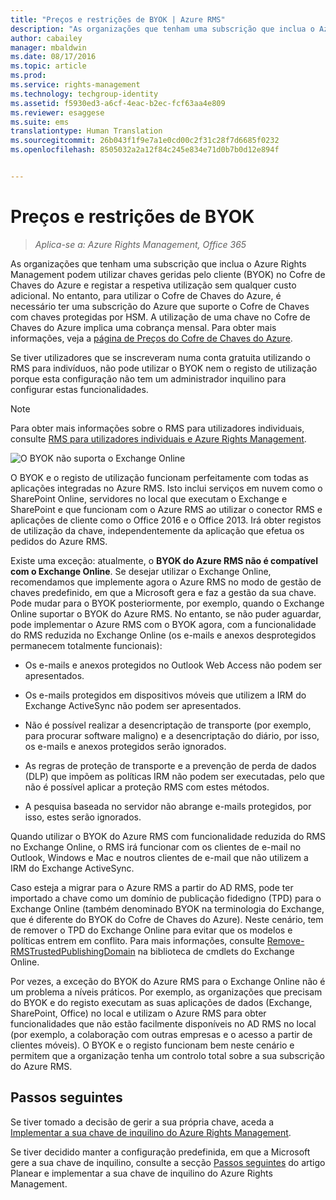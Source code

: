 ```yaml
---
title: "Preços e restrições de BYOK | Azure RMS"
description: "As organizações que tenham uma subscrição que inclua o Azure Rights Management podem utilizar chaves geridas pelo cliente (BYOK) no Cofre de Chaves do Azure e registar a respetiva utilização sem qualquer custo adicional. No entanto, para utilizar o Cofre de Chaves do Azure, é necessário ter uma subscrição do Azure que suporte o Cofre de Chaves com chaves protegidas por HSM. A utilização de uma chave no Cofre de Chaves do Azure implica uma cobrança mensal. Para obter mais informações, veja a página Preços do Cofre de Chaves do Azure."
author: cabailey
manager: mbaldwin
ms.date: 08/17/2016
ms.topic: article
ms.prod: 
ms.service: rights-management
ms.technology: techgroup-identity
ms.assetid: f5930ed3-a6cf-4eac-b2ec-fcf63aa4e809
ms.reviewer: esaggese
ms.suite: ems
translationtype: Human Translation
ms.sourcegitcommit: 26b043f1f9e7a1e0cd00c2f31c28f7d6685f0232
ms.openlocfilehash: 8505032a2a12f84c245e834e71d0b7b0d12e894f


---
```


# Preços e restrições de BYOK

>*Aplica-se a: Azure Rights Management, Office 365*


As organizações que tenham uma subscrição que inclua o Azure Rights Management podem utilizar chaves geridas pelo cliente (BYOK) no Cofre de Chaves do Azure e registar a respetiva utilização sem qualquer custo adicional. No entanto, para utilizar o Cofre de Chaves do Azure, é necessário ter uma subscrição do Azure que suporte o Cofre de Chaves com chaves protegidas por HSM. A utilização de uma chave no Cofre de Chaves do Azure implica uma cobrança mensal. Para obter mais informações, veja a [página de Preços do Cofre de Chaves do Azure](https://azure.microsoft.com/en-us/pricing/details/key-vault/).

Se tiver utilizadores que se inscreveram numa conta gratuita utilizando o RMS para indivíduos, não pode utilizar o BYOK nem o registo de utilização porque esta configuração não tem um administrador inquilino para configurar estas funcionalidades.


> [!NOTE]
> Para obter mais informações sobre o RMS para utilizadores individuais, consulte [RMS para utilizadores individuais e Azure Rights Management](../understand-explore/rms-for-individuals.md).

![O BYOK não suporta o Exchange Online](../media/RMS_BYOK_noExchange.png)

O BYOK e o registo de utilização funcionam perfeitamente com todas as aplicações integradas no Azure RMS. Isto inclui serviços em nuvem como o SharePoint Online, servidores no local que executam o Exchange e SharePoint e que funcionam com o Azure RMS ao utilizar o conector RMS e aplicações de cliente como o Office 2016 e o Office 2013. Irá obter registos de utilização da chave, independentemente da aplicação que efetua os pedidos do Azure RMS.

Existe uma exceção: atualmente, o **BYOK do Azure RMS não é compatível com o Exchange Online**. Se desejar utilizar o Exchange Online, recomendamos que implemente agora o Azure RMS no modo de gestão de chaves predefinido, em que a Microsoft gera e faz a gestão da sua chave. Pode mudar para o BYOK posteriormente, por exemplo, quando o Exchange Online suportar o BYOK do Azure RMS. No entanto, se não puder aguardar, pode implementar o Azure RMS com o BYOK agora, com a funcionalidade do RMS reduzida no Exchange Online (os e-mails e anexos desprotegidos permanecem totalmente funcionais):

-   Os e-mails e anexos protegidos no Outlook Web Access não podem ser apresentados.

-   Os e-mails protegidos em dispositivos móveis que utilizem a IRM do Exchange ActiveSync não podem ser apresentados.

-   Não é possível realizar a desencriptação de transporte (por exemplo, para procurar software maligno) e a desencriptação do diário, por isso, os e-mails e anexos protegidos serão ignorados.

-   As regras de proteção de transporte e a prevenção de perda de dados (DLP) que impõem as políticas IRM não podem ser executadas, pelo que não é possível aplicar a proteção RMS com estes métodos.

-   A pesquisa baseada no servidor não abrange e-mails protegidos, por isso, estes serão ignorados.

Quando utilizar o BYOK do Azure RMS com funcionalidade reduzida do RMS no Exchange Online, o RMS irá funcionar com os clientes de e-mail no Outlook, Windows e Mac e noutros clientes de e-mail que não utilizem a IRM do Exchange ActiveSync.

Caso esteja a migrar para o Azure RMS a partir do AD RMS, pode ter importado a chave como um domínio de publicação fidedigno (TPD) para o Exchange Online (também denominado BYOK na terminologia do Exchange, que é diferente do BYOK do Cofre de Chaves do Azure). Neste cenário, tem de remover o TPD do Exchange Online para evitar que os modelos e políticas entrem em conflito. Para mais informações, consulte [Remove-RMSTrustedPublishingDomain](https://technet.microsoft.com/library/jj200720%28v=exchg.150%29.aspx) na biblioteca de cmdlets do Exchange Online.

Por vezes, a exceção do BYOK do Azure RMS para o Exchange Online não é um problema a níveis práticos. Por exemplo, as organizações que precisam do BYOK e do registo executam as suas aplicações de dados (Exchange, SharePoint, Office) no local e utilizam o Azure RMS para obter funcionalidades que não estão facilmente disponíveis no AD RMS no local (por exemplo, a colaboração com outras empresas e o acesso a partir de clientes móveis). O BYOK e o registo funcionam bem neste cenário e permitem que a organização tenha um controlo total sobre a sua subscrição do Azure RMS.

## Passos seguintes

Se tiver tomado a decisão de gerir a sua própria chave, aceda a [Implementar a sua chave de inquilino do Azure Rights Management](plan-implement-tenant-key.md#implementing-your-azure-rights-management-tenant-key).

Se tiver decidido manter a configuração predefinida, em que a Microsoft gere a sua chave de inquilino, consulte a secção [Passos seguintes](plan-implement-tenant-key.md#next-steps) do artigo Planear e implementar a sua chave de inquilino do Azure Rights Management.




<!--HONumber=Aug16_HO4-->


